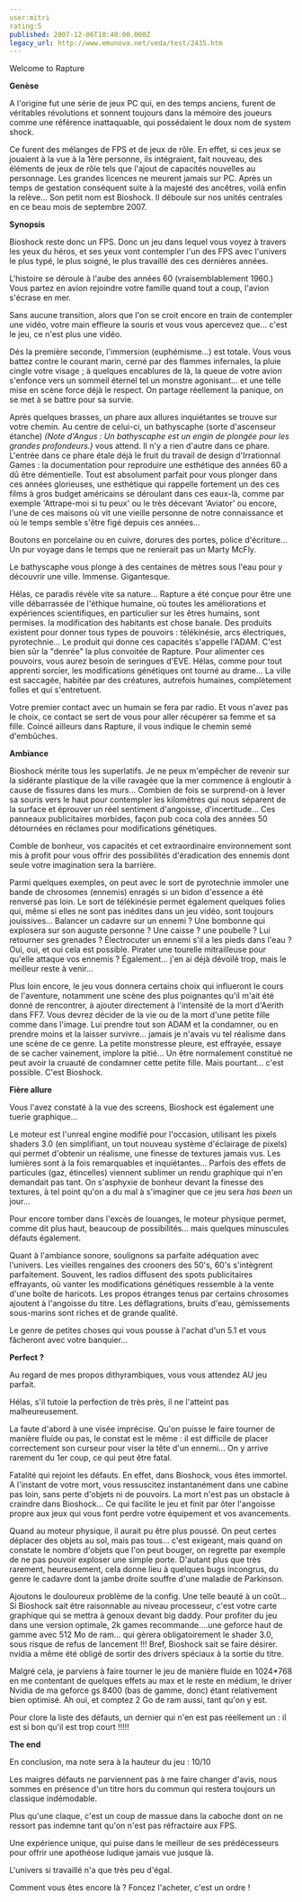 ```yaml
---
user:mitri
rating:5
published: 2007-12-06T10:40:00.000Z
legacy_url: http://www.emunova.net/veda/test/2435.htm
---
```

Welcome to Rapture  

  

**Genèse**  

  

A l'origine fut une série de jeux PC qui, en des temps anciens, furent de véritables révolutions et sonnent toujours dans la mémoire des joueurs comme une référence inattaquable, qui possédaient le doux nom de system shock.  

Ce furent des mélanges de FPS et de jeux de rôle. En effet, si ces jeux se jouaient à la vue à la 1ère personne, ils intégraient, fait nouveau, des éléments de jeux de rôle tels que l'ajout de capacités nouvelles au personnage. Les grandes licences ne meurent jamais sur PC. Après un temps de gestation conséquent suite à la majesté des ancêtres, voilà enfin la relève... Son petit nom est Bioshock. Il déboule sur nos unités centrales en ce beau mois de septembre 2007\.  

  

**Synopsis**  

  

Bioshock reste donc un FPS. Donc un jeu dans lequel vous voyez à travers les yeux du héros, et ses yeux vont contempler l'un des FPS avec l'univers le plus typé, le plus soigné, le plus travaillé des ces dernières années.  

L'histoire se déroule à l'aube des années 60 (vraisemblablement 1960.) Vous partez en avion rejoindre votre famille quand tout a coup, l'avion s'écrase en mer.  

Sans aucune transition, alors que l'on se croit encore en train de contempler une vidéo, votre main effleure la souris et vous vous apercevez que... c'est le jeu, ce n'est plus une vidéo.  

  

Dés la première seconde, l'immersion (euphémisme...) est totale. Vous vous battez contre le courant marin, cerné par des flammes infernales, la pluie cingle votre visage ; à quelques encablures de là, la queue de votre avion s'enfonce vers un sommeil éternel tel un monstre agonisant... et une telle mise en scène force déjà le respect. On partage réellement la panique, on se met à se battre pour sa survie.  

  

Après quelques brasses, un phare aux allures inquiétantes se trouve sur votre chemin. Au centre de celui-ci, un bathyscaphe (sorte d'ascenseur étanche) _(Note d'Angus : Un bathyscaphe est un engin de plongée pour les grandes profondeurs.)_ vous attend. Il n'y a rien d'autre dans ce phare. L'entrée dans ce phare étale déjà le fruit du travail de design d'Irrationnal Games : la documentation pour reproduire une esthétique des années 60 a dû être démentielle. Tout est absolument parfait pour vous plonger dans ces années glorieuses, une esthétique qui rappelle fortement un des ces films à gros budget américains se déroulant dans ces eaux-là, comme par exemple 'Attrape-moi si tu peux' ou le très décevant 'Aviator' ou encore, l'une de ces maisons où vit une vieille personne de notre connaissance et où le temps semble s'être figé depuis ces années...  

  

Boutons en porcelaine ou en cuivre, dorures des portes, police d'écriture... Un pur voyage dans le temps que ne renierait pas un Marty McFly.  

  

Le bathyscaphe vous plonge à des centaines de mètres sous l'eau pour y découvrir une ville. Immense. Gigantesque.  

  

Hélas, ce paradis révèle vite sa nature... Rapture a été conçue pour être une ville débarrassée de l'éthique humaine, où toutes les améliorations et expériences scientifiques, en particulier sur les êtres humains, sont permises. la modification des habitants est chose banale. Des produits existent pour donner tous types de pouvoirs : télékinésie, arcs électriques, pyrotechnie... Le produit qui donne ces capacités s'appelle l'ADAM. C'est bien sûr la "denrée" la plus convoitée de Rapture. Pour alimenter ces pouvoirs, vous aurez besoin de seringues d'EVE. Hélas, comme pour tout apprenti sorcier, les modifications génétiques ont tourné au drame... La ville est saccagée, habitée par des créatures, autrefois humaines, complètement folles et qui s'entretuent.  

  

Votre premier contact avec un humain se fera par radio. Et vous n'avez pas le choix, ce contact se sert de vous pour aller récupérer sa femme et sa fille. Coincé ailleurs dans Rapture, il vous indique le chemin semé d'embûches.  

  

**Ambiance**  

  

Bioshock mérite tous les superlatifs. Je ne peux m'empêcher de revenir sur la sidérante plastique de la ville ravagée que la mer commence à engloutir à cause de fissures dans les murs... Combien de fois se surprend-on à lever sa souris vers le haut pour contempler les kilomètres qui nous séparent de la surface et éprouver un réel sentiment d'angoisse, d'incertitude... Ces panneaux publicitaires morbides, façon pub coca cola des années 50 détournées en réclames pour modifications génétiques.  

Comble de bonheur, vos capacités et cet extraordinaire environnement sont mis à profit pour vous offrir des possibilités d'éradication des ennemis dont seule votre imagination sera la barrière.  

  

Parmi quelques exemples, on peut avec le sort de pyrotechnie immoler une bande de chrosomes (ennemis) enragés si un bidon d'essence a été renversé pas loin. Le sort de télékinésie permet également quelques folies qui, même si elles ne sont pas inédites dans un jeu vidéo, sont toujours jouissives... Balancer un cadavre sur un ennemi ? Une bombonne qui explosera sur son auguste personne ? Une caisse ? une poubelle ? Lui retourner ses grenades ? Électrocuter un ennemi s'il a les pieds dans l'eau ? Oui, oui, et oui cela est possible. Pirater une tourelle mitrailleuse pour qu'elle attaque vos ennemis ? Également... j'en ai déjà dévoilé trop, mais le meilleur reste à venir...  

  

Plus loin encore, le jeu vous donnera certains choix qui influeront le cours de l'aventure, notamment une scène des plus poignantes qu'il m'ait été donné de rencontrer, à ajouter directement à l'intensité de la mort d'Aerith dans FF7\. Vous devrez décider de la vie ou de la mort d'une petite fille comme dans l'image. Lui prendre tout son ADAM et la condamner, ou en prendre moins et la laisser survivre... jamais je n'avais vu tel réalisme dans une scène de ce genre. La petite monstresse pleure, est effrayée, essaye de se cacher vainement, implore la pitié... Un être normalement constitué ne peut avoir la cruauté de condamner cette petite fille. Mais pourtant... c'est possible. C'est Bioshock.  

  

**Fière allure**  

  

Vous l'avez constaté à la vue des screens, Bioshock est également une tuerie graphique...  

  

Le moteur est l'unreal engine modifié pour l'occasion, utilisant les pixels shaders 3.0 (en simplifiant, un tout nouveau système d'éclairage de pixels) qui permet d'obtenir un réalisme, une finesse de textures jamais vus. Les lumières sont à la fois remarquables et inquiétantes... Parfois des effets de particules (gaz, étincelles) viennent sublimer un rendu graphique qui n'en demandait pas tant. On s'asphyxie de bonheur devant la finesse des textures, à tel point qu'on a du mal à s'imaginer que ce jeu sera _has been_ un jour...  

  

Pour encore tomber dans l'excès de louanges, le moteur physique permet, comme dit plus haut, beaucoup de possibilités... mais quelques minuscules défauts également.  

  

Quant à l'ambiance sonore, soulignons sa parfaite adéquation avec l'univers. Les vieilles rengaines des crooners des 50's, 60's s'intègrent parfaitement. Souvent, les radios diffusent des spots publicitaires effrayants, où vanter les modifications génétiques ressemble à la vente d'une boîte de haricots. Les propos étranges tenus par certains chrosomes ajoutent à l'angoisse du titre. Les déflagrations, bruits d'eau, gémissements sous-marins sont riches et de grande qualité.  

  

Le genre de petites choses qui vous pousse à l'achat d'un 5.1 et vous fâcheront avec votre banquier...  

  

**Perfect ?**  

  

Au regard de mes propos dithyrambiques, vous vous attendez AU jeu parfait.  

  

Hélas, s'il tutoie la perfection de très près, il ne l'atteint pas malheureusement.  

La faute d'abord à une visée imprécise. Qu'on puisse le faire tourner de manière fluide ou pas, le constat est le même : il est difficile de placer correctement son curseur pour viser la tête d'un ennemi... On y arrive rarement du 1er coup, ce qui peut être fatal.  

  

Fatalité qui rejoint les défauts. En effet, dans Bioshock, vous êtes immortel. A l'instant de votre mort, vous ressuscitez instantanément dans une cabine pas loin, sans perte d'objets ni de pouvoirs. La mort n'est pas un obstacle à craindre dans Bioshock... Ce qui facilite le jeu et finit par ôter l'angoisse propre aux jeux qui vous font perdre votre équipement et vos avancements.  

  

Quand au moteur physique, il aurait pu être plus poussé. On peut certes déplacer des objets au sol, mais pas tous... c'est exigeant, mais quand on constate le nombre d'objets que l'on peut bouger, on regrette par exemple de ne pas pouvoir exploser une simple porte. D'autant plus que très rarement, heureusement, cela donne lieu à quelques bugs incongrus, du genre le cadavre dont la jambe droite souffre d'une maladie de Parkinson.  

  

Ajoutons le douloureux problème de la config. Une telle beauté à un coût... Si Bioshock sait être raisonnable au niveau processeur, c'est votre carte graphique qui se mettra à genoux devant big daddy. Pour profiter du jeu dans une version optimale, 2k games recommande....une geforce haut de gamme avec 512 Mo de ram... qui gèrera obligatoirement le shader 3.0, sous risque de refus de lancement !!! Bref, Bioshock sait se faire désirer. nvidia a même été obligé de sortir des drivers spéciaux à la sortie du titre.  

Malgré cela, je parviens à faire tourner le jeu de manière fluide en 1024\*768 en me contentant de quelques effets au max et le reste en médium, le driver Nvidia de ma geforce gs 8400 (bas de gamme, donc) étant relativement bien optimisé. Ah oui, et comptez 2 Go de ram aussi, tant qu'on y est.  

  

Pour clore la liste des défauts, un dernier qui n'en est pas réellement un : il est si bon qu'il est trop court !!!!!  

  

**The end**  

  

En conclusion, ma note sera à la hauteur du jeu : 10/10  

  

Les maigres défauts ne parviennent pas à me faire changer d'avis, nous sommes en présence d'un titre hors du commun qui restera toujours un classique indémodable.  

Plus qu'une claque, c'est un coup de massue dans la caboche dont on ne ressort pas indemne tant qu'on n'est pas réfractaire aux FPS.  

Une expérience unique, qui puise dans le meilleur de ses prédécesseurs pour offrir une apothéose ludique jamais vue jusque là.  

L'univers si travaillé n'a que très peu d'égal.  

  

Comment vous êtes encore là ? Foncez l'acheter, c'est un ordre !